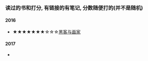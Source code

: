 ### 读过的书和打分, 有链接的有笔记, 分数随便打的(并不是随机)
#### 2016
+	&starf;&starf;&starf;&starf;&starf;&starf;&starf;&star;&star;&star;[黑客与画家](./2016/heikeyuhuajia.md)

#### 2017
+	